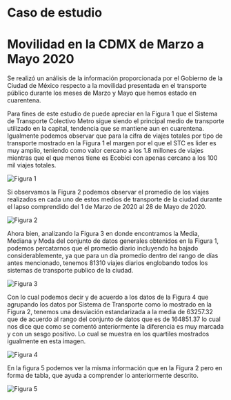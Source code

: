 # Caso de estudio
# Movilidad en la CDMX de Marzo a Mayo 2020

Se realizó un análisis de la información proporcionada por el Gobierno de la Ciudad de México respecto a la movilidad presentada en el transporte público durante los meses de Marzo y Mayo que hemos estado en cuarentena.

Para fines de este estudio de puede apreciar en la Figura 1 que el Sistema de Transporte Colectivo Metro sigue siendo el principal medio de transporte utilizado en la capital, tendencia que se mantiene aun en cuarentena. Igualmente podemos observar que para la cifra de viajes totales por tipo de transporte mostrado en la Figura 1 el margen por el que el STC es lider es muy amplio, teniendo como valor cercano a los 1.8 millones de viajes mientras que el que menos tiene es Ecobici con apenas cercano a los 100 mil viajes totales.

<img src="https://ujurado.github.io/wikiprobabilidad/assets/images/histo1.png" alt="Figura 1">

Si observamos la Figura 2 podemos observar el promedio de los viajes realizados en cada uno de estos medios de transporte de la ciudad durante el lapso comprendido del 1 de Marzo de 2020 al 28 de Mayo de 2020.

<img src="https://ujurado.github.io/wikiprobabilidad/assets/images/histo2.png" alt="Figura 2">

Ahora bien, analizando la Figura 3 en donde encontramos la Media, Mediana y Moda del conjunto de datos generales obtenidos en la Figura 1, podemos percatarnos que el promedio diario incluyendo ha bajado considerablemente, ya que para un día promedio dentro del rango de días antes mencionado, tenemos 81310 viajes diarios englobando todos los sistemas de transporte publico de la ciudad.

<img src="https://ujurado.github.io/wikiprobabilidad/assets/images/datos_noagrupado.png" alt="Figura 3">

Con lo cual podemos decir y de acuerdo a los datos de la Figura 4 que agrupando los datos por Sistema de Transporte como lo mostrado en la Figura 2, tenemos una desviación estandarizada a la media de 63257.32 que de acuerdo al rango del conjunto de datos que es de 164851.37 lo cual nos dice que como se comentó anteriormente la diferencia es muy marcada y con un sesgo positivo. Lo cual se muestra en los quartiles mostrados igualmente en esta imagen.

<img src="https://ujurado.github.io/wikiprobabilidad/assets/images/info_agrupado.png" alt="Figura 4">

En la figura 5 podemos ver la misma información que en la Figura 2 pero en forma de tabla, que ayuda a comprender lo anteriormente descrito.

<img src="https://ujurado.github.io/wikiprobabilidad/assets/images/resumen_grupos.png" alt="Figura 5">
